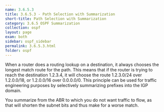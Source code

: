 ```yaml
---
name: 3.6.5.3
title: 3.6.5.3 - Path Selection with Summarization
short-title: Path Selection with Summarization
category: 3.6.5 OSPF Summarization
collection: ospf
layout: page
exam: both
sidebar: ospf_sidebar
permalink: 3.6.5.3.html
folder: ospf
---
```

When a router does a routing lookup on a destination, it always chooses the longest match route for the path. This means that if the router is trying to reach the destination 1.2.3.4, it will choose the route 1.2.3.0/24 over 1.2.0.0/18, or 1.2.0.0/16 over 0.0.0.0/0. This principle can be used for traffic engineering purposes by selectively summarizing prefixes into the IGP domain.

You summarize from the ABR to which you do not want traffic to flow, as that will shorten the subnet bits and thus make for a worse match.
